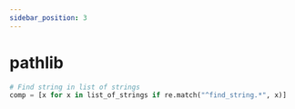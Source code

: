```yaml
---
sidebar_position: 3
---
```


# pathlib

```Python
# Find string in list of strings
comp = [x for x in list_of_strings if re.match("^find_string.*", x)]
```
